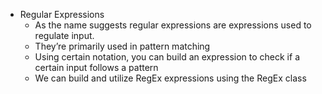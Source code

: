 * Regular Expressions
    * As the name suggests regular expressions are expressions used to regulate input. 
    * They’re primarily used in pattern matching
    * Using certain notation, you can build an expression to check if a certain input follows a pattern
    * We can build and utilize RegEx expressions using the RegEx class

